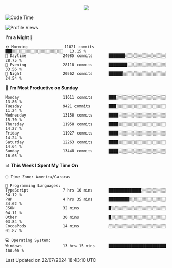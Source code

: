 <p align="center">
  <a href="http://www.github.com/thevacs">
    <img src="https://github-readme-streak-stats.herokuapp.com/?user=thevacs&stroke=ffffff&background=1c1917&ring=0891b2&fire=0891b2&currStreakNum=ffffff&currStreakLabel=0891b2&sideNums=ffffff&sideLabels=ffffff&dates=ffffff&hide_border=true" />
  </a>
</p>

<!--START_SECTION:waka-->
![Code Time](http://img.shields.io/badge/Code%20Time-2%2C622%20hrs%2059%20mins-blue)

![Profile Views](http://img.shields.io/badge/Profile%20Views-28-blue)

**I'm a Night 🦉** 

```text
🌞 Morning                11021 commits       ███░░░░░░░░░░░░░░░░░░░░░░   13.15 % 
🌆 Daytime                24085 commits       ███████░░░░░░░░░░░░░░░░░░   28.75 % 
🌃 Evening                28118 commits       ████████░░░░░░░░░░░░░░░░░   33.56 % 
🌙 Night                  20562 commits       ██████░░░░░░░░░░░░░░░░░░░   24.54 % 
```
📅 **I'm Most Productive on Sunday** 

```text
Monday                   11611 commits       ███░░░░░░░░░░░░░░░░░░░░░░   13.86 % 
Tuesday                  9421 commits        ███░░░░░░░░░░░░░░░░░░░░░░   11.24 % 
Wednesday                13158 commits       ████░░░░░░░░░░░░░░░░░░░░░   15.70 % 
Thursday                 11958 commits       ████░░░░░░░░░░░░░░░░░░░░░   14.27 % 
Friday                   11927 commits       ████░░░░░░░░░░░░░░░░░░░░░   14.24 % 
Saturday                 12263 commits       ████░░░░░░░░░░░░░░░░░░░░░   14.64 % 
Sunday                   13448 commits       ████░░░░░░░░░░░░░░░░░░░░░   16.05 % 
```


📊 **This Week I Spent My Time On** 

```text
🕑︎ Time Zone: America/Caracas

💬 Programming Languages: 
TypeScript               7 hrs 10 mins       ██████████████░░░░░░░░░░░   54.12 % 
PHP                      4 hrs 35 mins       █████████░░░░░░░░░░░░░░░░   34.62 % 
JSON                     32 mins             █░░░░░░░░░░░░░░░░░░░░░░░░   04.11 % 
Other                    30 mins             █░░░░░░░░░░░░░░░░░░░░░░░░   03.84 % 
CocoaPods                14 mins             ░░░░░░░░░░░░░░░░░░░░░░░░░   01.87 % 

💻 Operating System: 
Windows                  13 hrs 15 mins      █████████████████████████   100.00 % 
```


 Last Updated on 22/07/2024 18:43:10 UTC
<!--END_SECTION:waka-->
